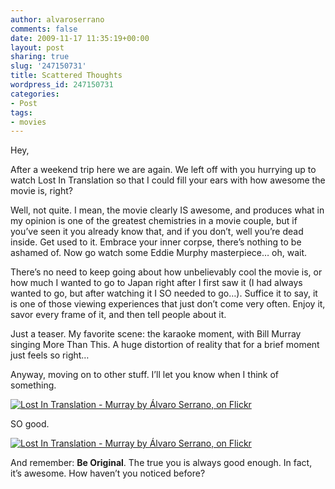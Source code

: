 ```yaml
---
author: alvaroserrano
comments: false
date: 2009-11-17 11:35:19+00:00
layout: post
sharing: true
slug: '247150731'
title: Scattered Thoughts
wordpress_id: 247150731
categories:
- Post
tags:
- movies
---
```


Hey,

After a weekend trip here we are again. We left off with you hurrying up to watch Lost In Translation so that I could fill your ears with how awesome the movie is, right?

Well, not quite. I mean, the movie clearly IS awesome, and produces what in my opinion is one of the greatest chemistries in a movie couple, but if you’ve seen it you already know that, and if you don’t, well you’re dead inside. Get used to it. Embrace your inner corpse, there’s nothing to be ashamed of. Now go watch some Eddie Murphy masterpiece… oh, wait.

There’s no need to keep going about how unbelievably cool the movie is, or how much I wanted to go to Japan right after I first saw it (I had always wanted to go, but after watching it I SO needed to go…). Suffice it to say, it is one of those viewing experiences that just don’t come very often. Enjoy it, savor every frame of it, and then tell people about it.

Just a teaser. My favorite scene: the karaoke moment, with Bill Murray singing More Than This. A huge distortion of reality that for a brief moment just feels so right…

Anyway, moving on to other stuff. I’ll let you know when I think of something.

[![Lost In Translation - Murray by Álvaro Serrano, on Flickr](/assets/images/flickr/15076777742_1479ddcd85_o.jpg)](https://www.flickr.com/photos/analogsenses/15076777742)

SO good.

[![Lost In Translation - Murray by Álvaro Serrano, on Flickr](/assets/images/flickr/14890493950_eccc0da79f_o.jpg)](https://www.flickr.com/photos/analogsenses/14890493950)

And remember: **Be Original**. The true you is always good enough. In fact, it’s awesome. How haven’t you noticed before?

